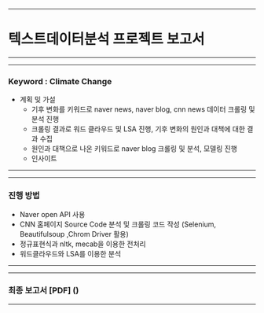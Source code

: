 ***
# 텍스트데이터분석 프로젝트 보고서
***

***
### Keyword : Climate Change

- 계획 및 가설
  - 기후 변화를 키워드로 naver news, naver blog, cnn news 데이터 크롤링 및 분석 진행
  - 크롤링 결과로 워드 클라우드 및 LSA 진행, 기후 변화의 원인과 대책에 대한 결과 수집
  - 원인과 대책으로 나온 키워드로 naver blog 크롤링 및 분석, 모델링 진행
  - 인사이트
***

***
### 진행 방법
- Naver open API 사용
- CNN 홈페이지 Source Code 분석 및 크롤링 코드 작성 (Selenium, Beautifulsoup ,Chrom Driver 활용)
- 정규표현식과 nltk, mecab을 이용한 전처리
- 워드클라우드와 LSA를 이용한 분석
***

***
### 최종 보고서 [PDF] ()
***
